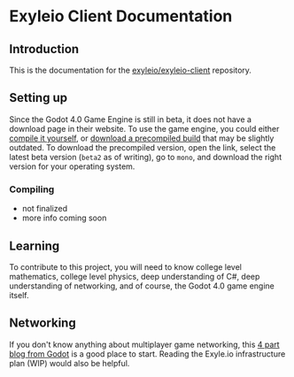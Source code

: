 # Exyleio Client Documentation

## Introduction

This is the documentation for the
[exyleio/exyleio-client](https://github.com/exyleio/exyleio-client)
repository.

## Setting up

Since the Godot 4.0 Game Engine is still in beta, it does not have a
download page in their website. To use the game engine, you could either
[compile it yourself](https://docs.godotengine.org/en/latest/development/compiling),
or [download a precompiled build](https://downloads.tuxfamily.org/godotengine/4.0)
that may be slightly outdated. To download the precompiled version,
open the link, select the latest beta version (`beta2` as of writing),
go to `mono`, and download the right version for your operating system.

### Compiling

- not finalized
- more info coming soon

## Learning

To contribute to this project, you will need to know college level mathematics,
college level physics, deep understanding of C#, deep understanding of networking,
and of course, the Godot 4.0 game engine itself.

## Networking

If you don't know anything about multiplayer game networking, this
[4 part blog from Godot](https://godotengine.org/article/multiplayer-changes-godot-4-0-report-1)
is a good place to start. Reading the Exyle.io infrastructure plan (WIP)
would also be helpful.
